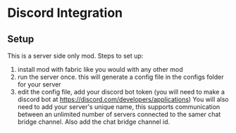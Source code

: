 # Discord Integration

## Setup

This is a server side only mod. Steps to set up:
1. install mod with fabric like you would with any other mod
2. run the server once. this will generate a config file in the configs folder for your server
3. edit the config file, add your discord bot token (you will need to make a discord bot at https://discord.com/developers/applications)
   You will also need to add your server's unique name, this supports communication between an unlimited number of servers connected to the samer chat bridge channel.
   Also add the chat bridge channel id.
